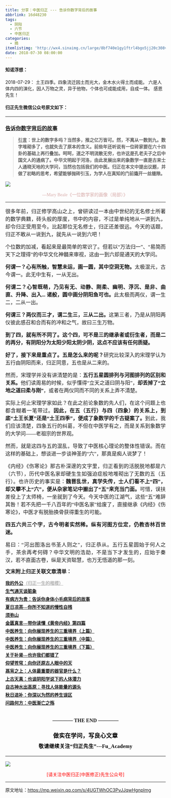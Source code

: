 ```yaml
---
title: 分享：中医归正 --- 告诉你数字背后的故事
abbrlink: 16d48230
tags:
  - 阴阳
  - 六节
  - 中医归正
categories:
  - 摘
itemlistimg: 'http://wx4.sinaimg.cn/large/8bf740e1gy1ftrl4bgo5jj20c308v3yu.jpg'
date: 2018-07-30 08:00:00
---
```


#### 知诺浮想：
2018-07-29：
土王四季。四象流迁因土而光大，金木水火得土而成能。
六是人体内四的演化，因人万物之灵，异于他物，个体也可成能成用，自成一体。
感恩先生！


#### 归正先生微信公众号原文如下：
---

###  [告诉你数字背后的故事](https://mp.weixin.qq.com/s/4UGTWhOC3PvJJqwHgnplmg "跳转至原文")



<div class="rich_media_content ">
                    <blockquote style="white-space: normal;"><p style="margin-top: 15px;margin-bottom: 10px;text-align: justify;line-height: 1.5em;"><span style="font-family: 仿宋;font-size: 16px;"><span style="text-decoration: underline;"><strong><span style="font-size: 14px;">引言</span></strong></span><strong><span style="font-size: 14px;">：</span></strong></span><span style="font-size: 16px;font-family: 仿宋;"><strong><span style="font-size: 14px;">世上的数字多吗？当然多，推之亿万皆可。然，不离从一数到九。数字堆砌多了，也就失去了原本的含义。前些年还听说有一位砖家要在六十四卦的基础上再行叠加。呵呵，道之不明流散无穷，也许这是孔老夫子之后中国文人的通病了。中华文明起于河洛，由此发展出来的象数学一直是古来士人通晓天地的大学问，当然也包括我们的中医。归正在本文中提出议题，并做了初略的思考，希望能够抛砖引玉，为学人在真知的门前撬开一丝缝隙。</span></strong></span><br  /></p></blockquote><p style="text-align: center;line-height: normal;"><img style="clear: both; display: block; margin:auto;" src="http://wx4.sinaimg.cn/large/8bf740e1gy1ftrl4bgo5jj20c308v3yu.jpg" data-type="jpeg" data-w="435" style=""  /></p><p style="margin-top: 5px;margin-bottom: 5px;white-space: normal;text-align: center;line-height: normal;"><span style="color: rgb(215, 171, 169);font-family: 仿宋;font-size: 14px;">---Mary Beale《一位数学家的画像（局部）》&nbsp;</span></p><hr  /><p style="margin-bottom: 15px;margin-top: 15px;text-align: justify;"><span style="font-family:宋体;font-size:14px;"><span style="font-family: 仿宋;font-size: 16px;text-align: justify;">很多年前，归正修学高山之上，曾研读过一本由中世纪的无名修士所著的数学典籍，砖头般的厚度，书中的内容，不过是单纯地从一讲到九，却令归正受用至今。比起那位无名修士，归正还差很远。今天的话题，归正不敢从一说到九，就先从一说到六吧！</span></span><br  /></p><p style="margin-bottom: 15px;margin-top: 15px;text-align: justify;"><span style="font-family:宋体;font-size:14px;"><span style="font-family: 仿宋;font-size: 16px;text-align: justify;">个位数的加减，看起来是最简单的常识了。但若以“万法归一”、“易简而天下之理得”的中华文化神髓来审视，这由一到六却是通天的大学问。</span></span></p><p style="margin-bottom: 15px;margin-top: 15px;text-align: justify;"><strong><span style="font-family:宋体;font-size:14px;"><span style="font-family: 仿宋;font-size: 16px;text-align: justify;">何谓一？心有所触，智慧未运，画一圆，其中空洞无物。</span></span></strong><span style="font-family:宋体;font-size:14px;"><span style="font-family: 仿宋;font-size: 16px;text-align: justify;">太极混元，古今谓一。此无中生有，一从无出。</span></span></p><p style="margin-bottom: 15px;margin-top: 15px;text-align: justify;"><strong><span style="font-family:宋体;font-size:14px;"><span style="font-family: 仿宋;font-size: 16px;text-align: justify;">何谓二？心智既萌，乃见有无、动静、刚柔、幽明、浮沉、是非、曲直、升降、出入... 诸般，圆中画分阴阳鱼可也。</span></span></strong><span style="font-family:宋体;font-size:14px;"><span style="font-family: 仿宋;font-size: 16px;text-align: justify;">此太极而两仪，谓一生二，二从一出。</span></span></p><p style="margin-bottom: 15px;margin-top: 15px;text-align: justify;"><strong><span style="font-family:宋体;font-size:14px;"><span style="font-family: 仿宋;font-size: 16px;text-align: justify;">何谓三？两仪而三才，谓二生三，三从二出。</span></span></strong><span style="font-family:宋体;font-size:14px;"><span style="font-family: 仿宋;font-size: 16px;text-align: justify;">这第三者，乃是从阴阳两仪彼此感召和合而有的冲和之气，故曰三生万物。</span></span></p><p style="margin-bottom: 15px;margin-top: 15px;text-align: justify;"><strong><span style="font-family:宋体;font-size:14px;"><span style="font-family: 仿宋;font-size: 16px;text-align: justify;">到了四，就有所不同了。这个四，可不是三的继承者或衍生者，而是二的再分，有阴阳分为太阳少阳太阴少阴，这点不应该有任何质疑。</span></span></strong></p><p style="margin-bottom: 15px;margin-top: 15px;text-align: justify;"><strong><span style="font-family:宋体;font-size:14px;"><span style="font-family: 仿宋;font-size: 16px;text-align: justify;">好了，接下来是重点了。五是怎么来的呢？</span></span></strong><span style="font-family:宋体;font-size:14px;"><span style="font-family: 仿宋;font-size: 16px;text-align: justify;">研究比较深入的宋理学认为五行由阴阳而来，归正同意，五也是从二来的。</span></span></p><p style="margin-bottom: 15px;margin-top: 15px;text-align: justify;"><span style="font-family:宋体;font-size:14px;"><span style="font-family: 仿宋;font-size: 16px;text-align: justify;">然而，宋理学并没有讲清楚的是：<strong>五行五星圆排列与河图排列的区别和关系。</strong>他们读周易的时候，似乎懂得“立天之道曰阴与阳”，<strong>却丢掉了“立地之道曰柔与刚”</strong>，或者在两仪同而不同的关系上弄不清楚。</span></span></p><p style="margin-bottom: 15px;margin-top: 15px;text-align: justify;"><span style="font-family:宋体;font-size:14px;"><span style="font-family: 仿宋;font-size: 16px;text-align: justify;">实际上何止宋理学家如此？在此之前论象数的先人们，在这个问题上也都含糊着一笔带过。<strong>因此，在五（五行）与四（四象）的关系上，到底“土王长夏”还是“土王四季”，便成了象数学的千古疑案了。</strong>到此，我们应该清楚，四象五行的纠葛，不但在中医学有之，而是关系到象数学的大学问——老祖宗的世界观。</span></span></p><p style="margin-bottom: 15px;margin-top: 15px;text-align: justify;"><span style="font-family:宋体;font-size:14px;"><span style="font-family: 仿宋;font-size: 16px;text-align: justify;">然而，就是这四与五的混乱，导致了中医核心理论的整体性错误。而在这样的基础上，想谈进一步谈神圣的“六”，那真是痴人说梦了！</span></span></p><p style="margin-bottom: 15px;margin-top: 15px;text-align: justify;"><span style="font-family:宋体;font-size:14px;"><span style="font-family: 仿宋;font-size: 16px;text-align: justify;">《内经》《伤寒论》那古朴深邃的文字里，归正看到的活脱脱地都是六（六节），历代中医名家却硬生生如强迫症般地堆砌出了无数的五（五行）。</span></span><span style="font-family: 仿宋;font-size: 16px;">也许历史的事实是：<strong>魏晋乱世，真学失传，士人们看不上“四”，却又攀不上“六”，便从杂家笔记中搬出了“五”来充当门面。</strong>可惜，误扶差役上了太师椅，一坐就到了今天。</span><span style="font-family: 仿宋;font-size: 16px;">今天中医的江湖气，这些“五”难辞其咎！</span><span style="font-family: 仿宋;font-size: 16px;">若不先把一千八百年的“中医名家”给废了，直接继承《内经》《伤寒论》，中医才有脱胎换骨获得重生的可能。</span></p><p style="margin-bottom: 15px;margin-top: 15px;text-align: justify;"><strong><span style="font-family:宋体;font-size:14px;"><span style="font-family: 仿宋;font-size: 16px;text-align: justify;">四五六共三个字，古今明者实然稀。</span></span><span style="font-family: 仿宋;font-size: 16px;">纵有河图方位定，仍教杏林百世迷。</span></strong></p><p style="margin-bottom: 15px;margin-top: 15px;text-align: justify;"><span style="font-family: 仿宋;font-size: 16px;text-align: justify;">易曰：“河出图洛出书圣人则之”，归正恭从。五行五星圆始于何人之手，茶余再考何碍？中华文明的浩劫，不是当下才发生的，应始于秦汉，若不直面古卷，纵是天资聪慧，也万无悟道的那一刻。</span></p><p style="margin-top: 15px;margin-bottom: 15px;white-space: normal;text-align: justify;line-height: 1.5em;"><span style="font-size: 16px;font-family: 仿宋;"><strong><span style="text-align: center;">文末附上归正关联文章清单：</span></strong></span></p><p style="margin-top: 15px;white-space: normal;text-align: justify;line-height: normal;margin-bottom: 5px;"><span style="font-size: 16px;font-family: 仿宋;"><strong><span style="text-align: center;"><span style="text-align: justify;text-decoration: underline;font-family: 仿宋;font-size: 14px;color: rgb(178, 178, 178);"><strong><a href="http://mp.weixin.qq.com/s?__biz=MzI5NzQzMzY5NQ==&amp;mid=2247483946&amp;idx=1&amp;sn=ea0bcd7f5add86208cff4173eadf6556&amp;chksm=ecb46d1adbc3e40cd0deb6d82999f4e138aeccfbcc696966f0eab5f4732075037fa7eb6caa07&amp;scene=21#wechat_redirect" target="_blank">我的外公</a></strong></span><span style="text-align: justify;text-decoration: underline;color: rgb(178, 178, 178);font-family: 仿宋;font-size: 14px;"><strong>（归正一生的楷模）</strong></span></span></strong></span></p><p style="margin-top: 5px;white-space: normal;text-align: justify;line-height: normal;margin-bottom: 5px;"><strong style="text-decoration: underline;font-family: 仿宋;font-size: 14px;"><span style="text-align: center;"><a href="http://mp.weixin.qq.com/s?__biz=MzI5NzQzMzY5NQ==&amp;mid=2247484097&amp;idx=1&amp;sn=6b5303a98deb745460ac396ed9075e3f&amp;chksm=ecb46df1dbc3e4e781475723f1bba1f89c51e8f9692d05d23464ab645bb222382e8e0c2cb948&amp;scene=21#wechat_redirect" target="_blank" style="text-decoration: underline;font-family: 仿宋;font-size: 14px;">生气通天谈脏象</a></span></strong></p><p style="margin-top: 5px;white-space: normal;text-align: justify;line-height: normal;margin-bottom: 5px;"><a href="http://mp.weixin.qq.com/s?__biz=MzI5NzQzMzY5NQ==&amp;mid=2247484089&amp;idx=1&amp;sn=d49c8b96732f8c6b9e0d703ad6ee7695&amp;chksm=ecb46d89dbc3e49f2b4c29c40ead678d8132b4e7fdac14faff72c31b9e61f2a864d5d2ca663d&amp;scene=21#wechat_redirect" target="_blank" style="text-decoration: underline;font-family: 仿宋;font-size: 14px;"><strong><span style="text-align: center;">有病方为贵：告诉你身体小毛病背后的故事</span></strong></a><br  /></p><p style="margin-top: 5px;white-space: normal;text-align: justify;line-height: normal;margin-bottom: 5px;"><a href="http://mp.weixin.qq.com/s?__biz=MzI5NzQzMzY5NQ==&amp;mid=2247484082&amp;idx=1&amp;sn=6c2a09b103e76aa6041d712ed9f82832&amp;chksm=ecb46d82dbc3e494f78c5f23b44a24f4293589edfd568c9b26f807cf0c9716b9259a58cefd36&amp;scene=21#wechat_redirect" target="_blank" style="text-decoration: underline;font-family: 仿宋;font-size: 14px;"><strong><span style="text-align: center;">夏日凉茶---你所不知道的慢性自残</span></strong></a><br  /></p><p style="margin-top: 5px;white-space: normal;text-align: justify;line-height: normal;margin-bottom: 5px;"><a href="http://mp.weixin.qq.com/s?__biz=MzI5NzQzMzY5NQ==&amp;mid=2247484080&amp;idx=1&amp;sn=51809d420a42817696022ddf63003bb4&amp;chksm=ecb46d80dbc3e496c41d9312594da891e5b4d2eec284c4975b60b3cd710546dd4f4c3a9ee4b5&amp;scene=21#wechat_redirect" target="_blank" style="text-decoration: underline;font-family: 仿宋;font-size: 14px;"><strong><span style="text-align: center;">须弥山</span></strong></a><br  /></p><p style="margin-top: 5px;white-space: normal;text-align: justify;line-height: normal;margin-bottom: 5px;"><a href="http://mp.weixin.qq.com/s?__biz=MzI5NzQzMzY5NQ==&amp;mid=2247484076&amp;idx=1&amp;sn=cd2b46bc48a4075026a01d38815a63db&amp;chksm=ecb46d9cdbc3e48af3bfcc8a5b4d186fd4ccc542734a32eacea1646a8035a83a238492a57616&amp;scene=21#wechat_redirect" target="_blank" style="text-decoration: underline;font-family: 仿宋;font-size: 14px;"><strong><span style="text-align: center;">金匮真言---带你读懂《黄帝内经》第四篇</span></strong></a><br  /></p><p style="margin-top: 5px;white-space: normal;text-align: justify;line-height: normal;margin-bottom: 5px;"><a href="http://mp.weixin.qq.com/s?__biz=MzI5NzQzMzY5NQ==&amp;mid=2247484017&amp;idx=1&amp;sn=d0f084e2e82ea3822e285f5e8b7007d4&amp;chksm=ecb46d41dbc3e457f75beffdbbbbfc29cbe402abe598f8dca515e4937e91a7229cc1a033c706&amp;scene=21#wechat_redirect" target="_blank" style="text-decoration: underline;font-family: 仿宋;font-size: 14px;"><strong><span style="text-align: center;">中医养生：向你展现养生的三重境界（上篇）</span></strong></a><br  /></p><p style="margin-top: 5px;white-space: normal;text-align: justify;line-height: normal;margin-bottom: 5px;"><a href="http://mp.weixin.qq.com/s?__biz=MzI5NzQzMzY5NQ==&amp;mid=2247484018&amp;idx=1&amp;sn=4e2861aaf71440a4affcb0146c970bfb&amp;chksm=ecb46d42dbc3e454b14d9f1188211230c849f53456a06b095f8a01d9f91524a13e40d53ea519&amp;scene=21#wechat_redirect" target="_blank" style="text-decoration: underline;font-family: 仿宋;font-size: 14px;"><strong><span style="text-align: center;">中医养生：向你展现养生的三重境界（中篇）</span></strong></a><br  /></p><p style="margin-top: 5px;white-space: normal;text-align: justify;line-height: normal;margin-bottom: 5px;"><a href="http://mp.weixin.qq.com/s?__biz=MzI5NzQzMzY5NQ==&amp;mid=2247484019&amp;idx=1&amp;sn=28340c71ce9b8ac44c11d6d2e7e21ea2&amp;chksm=ecb46d43dbc3e455a9f542c7ecd7bcafb0136638e99fc9bfc63f1f1dfe30832e8fbe2d91c40e&amp;scene=21#wechat_redirect" target="_blank" style="text-decoration: underline;font-family: 仿宋;font-size: 14px;"><strong><span style="text-align: center;">中医养生：向你展现养生的三重境界（下篇）</span></strong></a><br  /></p><p style="margin-top: 5px;white-space: normal;text-align: justify;line-height: normal;margin-bottom: 5px;"><a href="http://mp.weixin.qq.com/s?__biz=MzI5NzQzMzY5NQ==&amp;mid=2247483985&amp;idx=1&amp;sn=b780a7a5cd02671a3b702ed55dbcd0d1&amp;chksm=ecb46d61dbc3e47799e5ae15f1dc74f3514b42c458397fb31bf8e79e1de64d70857dd676eaaf&amp;scene=21#wechat_redirect" target="_blank" style="text-decoration: underline;font-family: 仿宋;font-size: 14px;"><strong><span style="text-align: center;">关于补肾---也许我们都错了</span></strong></a><br  /></p><p style="margin-top: 5px;margin-bottom: 5px;white-space: normal;text-align: justify;line-height: normal;"><a href="http://mp.weixin.qq.com/s?__biz=MzI5NzQzMzY5NQ==&amp;mid=2247483964&amp;idx=1&amp;sn=f3981bc0edee904bfcf1f8318ba17db9&amp;chksm=ecb46d0cdbc3e41a1b9690db7c84e9150a12dd3fba6ddcb109fc3dec54f2a88f6f540db9b44b&amp;scene=21#wechat_redirect" target="_blank" style="text-decoration: underline;font-family: 仿宋;font-size: 14px;"><strong><span style="text-align: center;">仰望苍穹：向你还原古人眼中的天</span></strong></a><br  /></p><p style="margin-top: 5px;margin-bottom: 5px;white-space: normal;text-align: justify;line-height: normal;"><a href="http://mp.weixin.qq.com/s?__biz=MzI5NzQzMzY5NQ==&amp;mid=2247483978&amp;idx=1&amp;sn=8a2b070cdea10f3e13c9a26ed681ac5f&amp;chksm=ecb46d7adbc3e46c5200a646a4ff3d08a03fd76ccc80f345cd6abeab27281086a1f37ddac95c&amp;scene=21#wechat_redirect" target="_blank" style="text-decoration: underline;font-family: 仿宋;font-size: 14px;"><strong><span style="text-align: center;">鬲肓之上：人体最重要的器官是什么？</span></strong></a><br  /></p><p style="margin-top: 5px;margin-bottom: 5px;white-space: normal;text-align: justify;line-height: normal;"><span style="font-family: 仿宋;font-size: 14px;text-decoration: underline;"><strong><span style="text-align: center;"><a href="http://mp.weixin.qq.com/s?__biz=MzI5NzQzMzY5NQ==&amp;mid=2247483962&amp;idx=1&amp;sn=6be5770bbdd904f8217bb21488377fa6&amp;chksm=ecb46d0adbc3e41ce6dd2ab0ff37d30a40d735e4c3e6ebc7f92aa9038eb2c5f1f35a188aab7e&amp;scene=21#wechat_redirect" target="_blank" style="text-align: justify;">上古天真：也谈阴阳学说下的人体潜力</a></span></strong></span></p><p style="margin-top: 5px;margin-bottom: 5px;white-space: normal;text-align: justify;line-height: normal;"><a href="http://mp.weixin.qq.com/s?__biz=MzI5NzQzMzY5NQ==&amp;mid=2247483837&amp;idx=1&amp;sn=ee187f53d00e93d4df6fcf2d4cecd2a9&amp;chksm=ecb46e8ddbc3e79b68c067618a189e628651cf85a23b947cdb7e4aa3a1edd3b4f100d4566b97&amp;scene=21#wechat_redirect" target="_blank" style="text-decoration: underline;font-family: 仿宋;font-size: 14px;"><strong><span style="text-align: center;">自古神水出高原：寻找人体能量的源头</span></strong></a></p><p style="margin-top: 5px;margin-bottom: 5px;white-space: normal;text-align: justify;line-height: normal;"><a href="http://mp.weixin.qq.com/s?__biz=MzI5NzQzMzY5NQ==&amp;mid=2247483847&amp;idx=1&amp;sn=f02c5a071da452eb11bc6bb9c0199a27&amp;chksm=ecb46ef7dbc3e7e16a5a0dae76ad0c4b7b1bcaea6f8d8b4443ef3856dc04330aaaf1303c4264&amp;scene=21#wechat_redirect" target="_blank" style="text-decoration: underline;font-family: 仿宋;font-size: 14px;"><strong><span style="text-align: center;">秋日进补：你深以为然的养生误区</span></strong></a><br  /></p><p style="margin-top: 5px;margin-bottom: 5px;white-space: normal;text-align: justify;line-height: normal;"><strong style="text-decoration: underline;font-family: 仿宋;font-size: 14px;"><span style="text-align: center;"><a href="http://mp.weixin.qq.com/s?__biz=MzI5NzQzMzY5NQ==&amp;mid=2247483810&amp;idx=1&amp;sn=76cf625456e4eb1471582c069c78f59c&amp;chksm=ecb46e92dbc3e784b8c66c85e67fc74d6dd1237916c9b5ad15bb778f10feb2877992183e28ff&amp;scene=21#wechat_redirect" target="_blank" style="text-decoration: underline;font-family: 仿宋;font-size: 14px;">问路何方：中医渐亡之殇</a></span></strong></p><p style="margin-top: 5px;margin-bottom: 5px;white-space: normal;text-align: justify;line-height: normal;"><br  /></p><p style="margin-top: 15px;margin-bottom: 15px;white-space: normal;text-align: center;"><span style="font-family: 仿宋;font-size: 16px;"><strong style="text-align: justify;">———— THE&nbsp;END ————</strong></span></p><p style="margin-top: 15px;margin-bottom: 15px;white-space: normal;text-align: justify;"><span style="font-family: 仿宋;font-size: 16px;"></span></p><p style="margin-top: 25px;margin-bottom: 5px;font-size: 16px;white-space: normal;max-width: 100%;min-height: 1em;color: rgb(62, 62, 62);text-align: center;line-height: 1.75em;box-sizing: border-box !important;word-wrap: break-word !important;"><strong><span style="font-size: 18px;color: rgb(0, 0, 0);max-width: 100%;font-family: 仿宋;letter-spacing: 0.5px;box-sizing: border-box !important;word-wrap: break-word !important;">做实在学问，写良心文章</span></strong></p><p style="margin-top: 5px;margin-bottom: 15px;font-size: 16px;white-space: normal;max-width: 100%;min-height: 1em;color: rgb(62, 62, 62);line-height: 1.75em;text-align: center;box-sizing: border-box !important;word-wrap: break-word !important;"><strong><span style="color: rgb(0, 0, 0);max-width: 100%;font-family: 仿宋;letter-spacing: 0.5px;box-sizing: border-box !important;word-wrap: break-word !important;">敬请继续关注“归正先生”---Fu_Academy</span></strong></p><hr style="font-size: 16px;white-space: normal;max-width: 100%;color: rgb(62, 62, 62);box-sizing: border-box !important;word-wrap: break-word !important;"  />
					<img style="clear: both; display: block; margin:auto;" src="http://wx1.sinaimg.cn/mw690/8bf740e1gy1fgqt1hfuomj20hs0bzmyp.jpg" /><p style="text-align: center; color: red">[请关注中医归正(中医修正)先生公众号]</p><hr />
                </div>



原文地址：https://mp.weixin.qq.com/s/4UGTWhOC3PvJJqwHgnplmg


